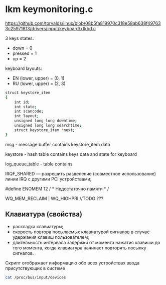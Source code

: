# lkm keymonitoring.c

https://github.com/torvalds/linux/blob/08b5fa819970c318e58ab638f497633c25971813/drivers/input/keyboard/xtkbd.c

 3 keys states:
 * down = 0
 * pressed = 1
 * up = 2
 
keyboard layouts:
 * EN (lower, upper) = (0, 1)
 * RU (lower, upper) = (2, 3)
 
```bash
struct keystore_item 
{
    int id;
	int state;
	int scancode;
    int layout;
	unsigned long long downtime;
	unsigned long long searchtime;
	struct keystore_item *next;
}
```

msg - message buffer contains keystore_item data

keystore - hash table contains keys data and state for keyboard

log_queue_table - table contains 

IRQF_SHARED — разрешить разделение (совместное использование) линии IRQ с другими PCI устройствами;

#define ENOMEM 12 / * Недостаточно памяти * /

WQ_MEM_RECLAIM | WQ_HIGHPRI //TODO ???

## Клавиатура (свойства)
 * раскладка клавиатуры;
 * скорость повтора посылаемых клавиатурой сигналов в случае удержания клавиш пользователем;
 * длительность интервала задержки от момента нажатия клавиши до того момента, когда клавиатура начинает повторять посылку сигналов.
 
 
 Скрипт отображает информацию обо всех устройствах ввода присутствующих в системе
 ```bash
 cat /proc/bus/input/devices
 ```